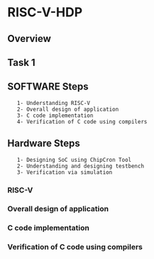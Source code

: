 # RISC-V-HDP

## Overview 

## Task 1
## SOFTWARE Steps
       1- Understanding RISC-V
       2- Overall design of application
       3- C code implementation
       4- Verification of C code using compilers

## Hardware Steps
       1- Designing SoC using ChipCron Tool 
       2- Understanding and designing testbench
       3- Verification via simulation

   ###  RISC-V

   ###  Overall design of application

   ###  C code implementation

  ###  Verification of C code using compilers




